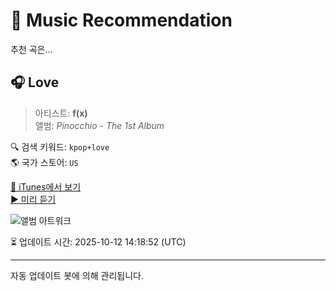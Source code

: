 
# 🎵 Music Recommendation

추천 곡은...

## 🎧 Love  
> 아티스트: **f(x)**  
> 앨범: _Pinocchio - The 1st Album_  

🔍 검색 키워드: `kpop+love`  
🌎 국가 스토어: `US`

[🔗 iTunes에서 보기](https://music.apple.com/us/album/love/854892507?i=854892546&uo=4)  
[▶️ 미리 듣기](https://audio-ssl.itunes.apple.com/itunes-assets/AudioPreview125/v4/69/83/60/698360cb-20d2-a3ef-929e-32ccf65784b3/mzaf_13790479094996739331.plus.aac.p.m4a)

![앨범 아트워크](https://is1-ssl.mzstatic.com/image/thumb/Music2/v4/e3/00/b6/e300b69b-da35-47c5-2dbd-84713ac9b209/asset.jpg/100x100bb.jpg)

⏳ 업데이트 시간: 2025-10-12 14:18:52 (UTC)

---
자동 업데이트 봇에 의해 관리됩니다.
